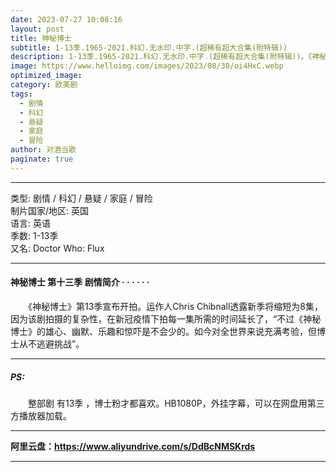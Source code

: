 ```yaml
---
date: 2023-07-27 10:08:16
layout: post
title: 神秘博士
subtitle: 1-13季.1965-2021.科幻.无水印.中字.(超稀有超大合集(附特辑))
description: 1-13季.1965-2021.科幻.无水印.中字.(超稀有超大合集(附特辑))。《神秘博士》第13季宣布开拍。运作人Chris Chibnall透露新季将缩短为8集，因为该剧拍摄的复杂性，在新冠疫情下拍每一集所需的时间延长了，“不过《神秘博士》的雄心、幽默、乐趣和惊吓是不会少的...
image: https://www.helloimg.com/images/2023/08/30/oi4HxC.webp
optimized_image: 
category: 欧美剧
tags:
  - 剧情
  - 科幻
  - 悬疑
  - 家庭
  - 冒险
author: 对酒当歌
paginate: true
---
```


---

类型: 剧情 / 科幻 / 悬疑 / 家庭 / 冒险  
制片国家/地区: 英国  
语言: 英语  
季数: 1-13季  
又名: Doctor Who: Flux  

---

#### 神秘博士 第十三季 剧情简介 · · · · · ·

　　《神秘博士》第13季宣布开拍。运作人Chris Chibnall透露新季将缩短为8集，因为该剧拍摄的复杂性，在新冠疫情下拍每一集所需的时间延长了，“不过《神秘博士》的雄心、幽默、乐趣和惊吓是不会少的。如今对全世界来说充满考验，但博士从不逃避挑战”。

---

##### PS:

　　整部剧 有13季 ，博士粉才都喜欢。HB1080P，外挂字幕，可以在网盘用第三方播放器加载。

---

**阿里云盘：<https://www.aliyundrive.com/s/DdBcNMSKrds>**

---
